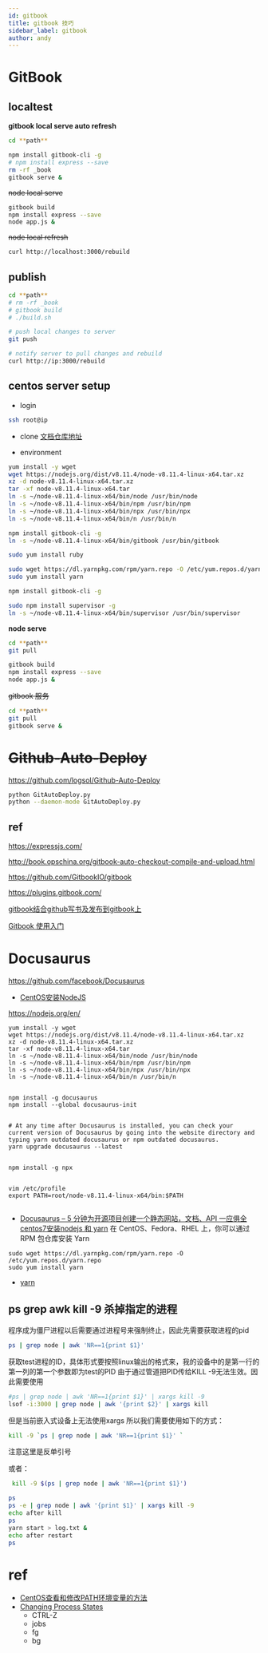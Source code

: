 ```yaml
---
id: gitbook
title: gitbook 技巧
sidebar_label: gitbook
author: andy
---
```



# GitBook

## localtest

**gitbook local serve auto refresh**

```bash
cd **path**

npm install gitbook-cli -g
# npm install express --save
rm -rf _book
gitbook serve &
```

~~node local serve~~

```bash
gitbook build
npm install express --save
node app.js &
```
~~node local refresh~~

```bash
curl http://localhost:3000/rebuild
```


## publish

```bash
cd **path**
# rm -rf _book
# gitbook build
# ./build.sh

# push local changes to server
git push

# notify server to pull changes and rebuild
curl http://ip:3000/rebuild
```


## centos server setup


* login
```bash
ssh root@ip
```

* clone
[文档仓库地址]()


* environment

```bash
yum install -y wget
wget https://nodejs.org/dist/v8.11.4/node-v8.11.4-linux-x64.tar.xz
xz -d node-v8.11.4-linux-x64.tar.xz
tar -xf node-v8.11.4-linux-x64.tar
ln -s ~/node-v8.11.4-linux-x64/bin/node /usr/bin/node
ln -s ~/node-v8.11.4-linux-x64/bin/npm /usr/bin/npm
ln -s ~/node-v8.11.4-linux-x64/bin/npx /usr/bin/npx
ln -s ~/node-v8.11.4-linux-x64/bin/n /usr/bin/n

npm install gitbook-cli -g
ln -s ~/node-v8.11.4-linux-x64/bin/gitbook /usr/bin/gitbook

sudo yum install ruby

sudo wget https://dl.yarnpkg.com/rpm/yarn.repo -O /etc/yum.repos.d/yarn.repo
sudo yum install yarn

npm install gitbook-cli -g

sudo npm install supervisor -g
ln -s ~/node-v8.11.4-linux-x64/bin/supervisor /usr/bin/supervisor

```

**node serve**

```bash
cd **path**
git pull

gitbook build
npm install express --save
node app.js &
```

~~gitbook 服务~~

```bash
cd **path**
git pull
gitbook serve &
```

# ~~Github-Auto-Deploy~~

https://github.com/logsol/Github-Auto-Deploy

```bash
python GitAutoDeploy.py
python --daemon-mode GitAutoDeploy.py
```


## ref

https://expressjs.com/

http://book.opschina.org/gitbook-auto-checkout-compile-and-upload.html


https://github.com/GitbookIO/gitbook

https://plugins.gitbook.com/

[gitbook结合github写书及发布到gitbook上](https://blog.csdn.net/kuangshp128/article/details/80714353)

[Gitbook 使用入门](https://tonydeng.github.io/gitbook-zh/gitbook-howtouse/index.html)

# Docusaurus

https://github.com/facebook/Docusaurus

* [CentOS安装NodeJS](https://blog.csdn.net/xerysherryx/article/details/78920978)

https://nodejs.org/en/

```
yum install -y wget
wget https://nodejs.org/dist/v8.11.4/node-v8.11.4-linux-x64.tar.xz
xz -d node-v8.11.4-linux-x64.tar.xz
tar -xf node-v8.11.4-linux-x64.tar
ln -s ~/node-v8.11.4-linux-x64/bin/node /usr/bin/node
ln -s ~/node-v8.11.4-linux-x64/bin/npm /usr/bin/npm
ln -s ~/node-v8.11.4-linux-x64/bin/npx /usr/bin/npx
ln -s ~/node-v8.11.4-linux-x64/bin/n /usr/bin/n


npm install -g docusaurus
npm install --global docusaurus-init


# At any time after Docusaurus is installed, you can check your current version of Docusaurus by going into the website directory and typing yarn outdated docusaurus or npm outdated docusaurus.
yarn upgrade docusaurus --latest


npm install -g npx


vim /etc/profile
export PATH=root/node-v8.11.4-linux-x64/bin:$PATH


```

* [Docusaurus – 5 分钟为开源项目创建一个静态网站，文档、API 一应俱全](https://www.appinn.com/docusaurus)
[centos7安装nodejs 和 yarn](http://www.bubuko.com/infodetail-2063398.html)
在 CentOS、Fedora、RHEL 上，你可以通过 RPM 包仓库安装 Yarn
```
sudo wget https://dl.yarnpkg.com/rpm/yarn.repo -O /etc/yum.repos.d/yarn.repo
sudo yum install yarn
```

* [yarn](https://yarn.bootcss.com/docs/install/#mac-stable)

## ps grep awk kill -9 杀掉指定的进程
程序成为僵尸进程以后需要通过进程号来强制终止，因此先需要获取进程的pid

 ```bash
 ps | grep node | awk 'NR==1{print $1}'
 ```  

 获取test进程的ID，具体形式要按照linux输出的格式来，我的设备中的是第一行的第一列的第一个参数即为test的PID
由于通过管道把PID传给KILL -9无法生效。因此需要使用 

```bash
#ps | grep node | awk 'NR==1{print $1}' | xargs kill -9
lsof -i:3000 | grep node | awk '{print $2}' | xargs kill
```

但是当前嵌入式设备上无法使用xargs 所以我们需要使用如下的方式：

```bash
kill -9 `ps | grep node | awk 'NR==1{print $1}' `
```  
注意这里是反单引号

或者：

```bash
 kill -9 $(ps | grep node | awk 'NR==1{print $1}') 
```

```bash
ps
ps -e | grep node | awk '{print $1}' | xargs kill -9
echo after kill
ps
yarn start > log.txt &
echo after restart
ps
```

# ref
* [CentOS查看和修改PATH环境变量的方法](https://blog.csdn.net/boolbo/article/details/52437760)
* [Changing Process States](https://www.digitalocean.com/community/tutorials/how-to-use-bash-s-job-control-to-manage-foreground-and-background-processes#changing-process-states)
	* CTRL-Z
	* jobs
	* fg
	* bg

